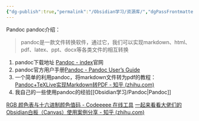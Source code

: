 ```yaml
---
{"dg-publish":true,"permalink":"/Obsidian学习/资源库/","dgPassFrontmatter":true}
---
```



Pandoc
pandoc介绍：
>pandoc是一款文件转换软件，通过它，我们可以实现markdown、html、pdf、latex、ppt、docx等各类文件的相互转换
1. pandoc下载地址 [Pandoc - index](https://pandoc.org/)官网
2. pandoc官方用户手册[Pandoc - Pandoc User’s Guide](https://pandoc.org/MANUAL.html)
3. 一个简单的利用pandoc，将markdown文件转为pdf的教程：[Pandoc+TeXLive实现Markdown转PDF - 知乎 (zhihu.com)](https://zhuanlan.zhihu.com/p/444440478)
4. 我自己的一些使用pandoc的经验[[Obsidian学习/Pandoc\|Pandoc]]

[RGB 颜色表与十六进制颜色值码 - Codeeeee 在线工具](https://www.codeeeee.com/color/rgb.html)
[一起来看看大佬们的Obsidian白板（Canvas）使用案例分享 - 知乎 (zhihu.com)](https://zhuanlan.zhihu.com/p/597131166)
